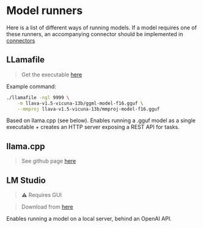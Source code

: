 # Model runners

Here is a list of different ways of running models. If a model requires
one of these runners, an accompanying connector should be implemented in [connectors](../eval/connectors/)

## LLamafile
> Get the executable [here](https://github.com/Mozilla-Ocho/llamafile)

Example command:
```bash
./llamafile -ngl 9999 \
    -m llava-v1.5-vicuna-13b/ggml-model-f16.gguf \
    --mmproj llava-v1.5-vicuna-13b/mmproj-model-f16.gguf
```

Based on llama.cpp (see below). Enables running a .gguf model as a single executable + creates an HTTP server exposing a REST API for tasks.

## llama.cpp
> See github page [here](https://github.com/ggerganov/llama.cpp)

## LM Studio
> ⚠️ Requires GUI

> Download from [here](https://lmstudio.ai)

Enables running a model on a local server, behind an OpenAI API.